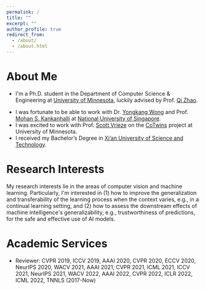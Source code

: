```yaml
---
permalink: /
title: ""
excerpt: ""
author_profile: true
redirect_from: 
  - /about/
  - /about.html
---
```


# About Me
* I'm a Ph.D. student in the Department of Computer Science & Engineering at [University of Minnesota](https://twin-cities.umn.edu/), luckily advised by Prof. [Qi Zhao](https://www-users.cse.umn.edu/~qzhao/).
<!-- * My research interests lie in the general area of machine learning, particularly in deep learning, reinforcement learning and probabilistic inference, as well as their applications in generative modeling, sequential decision making under uncertainty, multi-task and meta-learning, and multi-agent systems. -->
* I was fortunate to be able to work with Dr. [Yongkang Wong](https://sites.google.com/site/yongkangwong/) and Prof. [Mohan S. Kankanhalli](https://www.comp.nus.edu.sg/~mohan/) at [National University of Singapore](https://www.nus.edu.sg/).
* I was excited to work with Prof. [Scott Vrieze](https://cla.umn.edu/about/directory/profile/vrieze) on the [CoTwins](https://genome.psych.umn.edu/index.php/CoTwins) project at University of Minnesota.
* I received my Bachelor’s Degree in [Xi’an University of Science and Technology](https://en.xust.edu.cn/). 

# Research Interests
My research interests lie in the areas of computer vision and machine learning. Particularly, I'm interested in (1) how to improve the generalization and transferability of the learning process when the context varies, e.g., in a continual learning setting, and (2) how to assess the downstream effects of machine intelligence's generalizability, e.g., trustworthiness of predictions, for the safe and effective use of AI models.

# Academic Services
* Reviewer: CVPR 2019, ICCV 2019, AAAI 2020, CVPR 2020, ECCV 2020, NeurIPS 2020, WACV 2021, AAAI 2021, CVPR 2021, ICML 2021, ICCV 2021, NeurIPS 2021, WACV 2022, AAAI 2022, CVPR 2022, ICLR 2022, ICML 2022, TNNLS (2017-Now)
